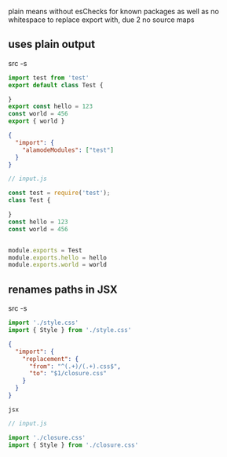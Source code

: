 plain means without esChecks for known packages as well as
no whitespace to replace export with, due 2 no source maps

## uses plain output
src -s

```js file */
import test from 'test'
export default class Test {

}
export const hello = 123
const world = 456
export { world }
```

```json alamoderc */
{
  "import": {
    "alamodeModules": ["test"]
  }
}
```

```js expected */
// input.js

const test = require('test');
class Test {

}
const hello = 123
const world = 456


module.exports = Test
module.exports.hello = hello
module.exports.world = world
```

## renames paths in JSX
src -s

```js file */
import './style.css'
import { Style } from './style.css'
```

```json alamoderc */
{
  "import": {
    "replacement": {
      "from": "^(.+)/(.+).css$",
      "to": "$1/closure.css"
    }
  }
}
```

```ext
jsx
```

```js expected */
// input.js

import './closure.css'
import { Style } from './closure.css'
```